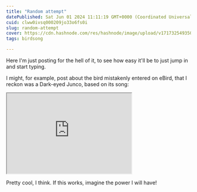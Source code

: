```yaml
---
title: "Random attempt"
datePublished: Sat Jun 01 2024 11:11:19 GMT+0000 (Coordinated Universal Time)
cuid: clww0ivsq000209jo33o6fs0i
slug: random-attempt
cover: https://cdn.hashnode.com/res/hashnode/image/upload/v1717325493508/f37e125e-8224-400a-a65c-409657df4f00.png
tags: birdsong

---
```


Here I'm just posting for the hell of it, to see how easy it'll be to just jump in and start typing.

I might, for example, post about the bird mistakenly entered on eBird, that I reckon was a Dark-eyed Junco, based on its song:

<iframe src="https://xeno-canto.org/817988/embed" width="340" height="220"></iframe>

Pretty cool, I think. If this works, imagine the power I will have!